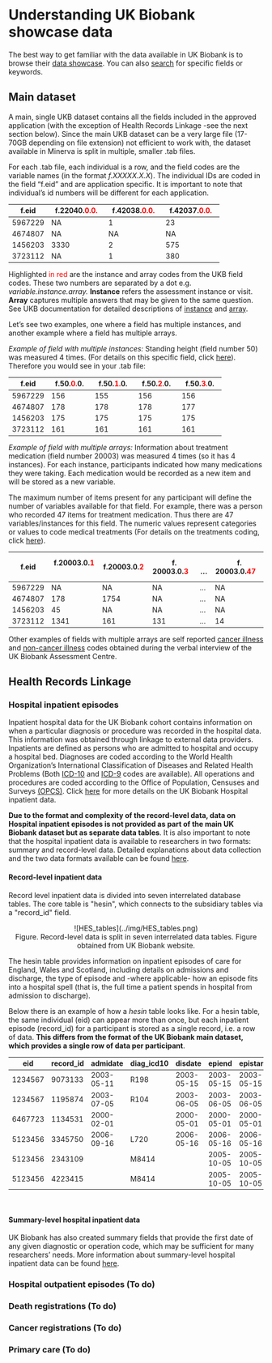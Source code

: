 # Understanding UK Biobank showcase data

The best way to get familiar with the data available in UK Biobank is to browse their [data showcase](https://biobank.ctsu.ox.ac.uk/crystal/browse.cgi). You can also [search](http://biobank.ctsu.ox.ac.uk/crystal/search.cgi) for specific fields or keywords.

## Main dataset

A main, single UKB dataset contains all the fields included in the approved application (with the exception of Health Records Linkage -see the next section below). Since the main UKB dataset can be a very large file (17-70GB depending on file extension) not efficient to work with, the dataset available in Minerva is split in multiple, smaller .tab files.

For each .tab file, each individual is a row, and the field codes are the variable names (in the format *f.XXXXX.X.X*). 
The individual IDs are coded in the field “f.eid” and are application specific. It is important to note that individual’s id numbers will be different for each application.

<center>

| f.eid   | &nbsp; f.22040.<span style="color:red">0.0.</span> &nbsp; | &nbsp; f.42038.<span style="color:red">0.0.</span> &nbsp; | &nbsp; f.42037.<span style="color:red">0.0.</span> &nbsp; |
|---|---|---|---|
| 5967229 | NA | 1   | 23  |
| 4674807 | NA | NA| NA|
| 1456203 | 3330| 2| 575|
| 3723112 | NA| 1| 380|

</center>

Highlighted <span style="color:red">in red</span> are the instance and array codes from the UKB field codes. These two numbers are separated by a dot e.g. *variable.instance.array.*
**Instance** refers the assessment instance or visit. **Array** captures multiple answers that may be given to the same question. See UKB documentation for detailed descriptions of [instance](https://biobank.ctsu.ox.ac.uk/crystal/instance.cgi?id=2) and [array](https://biobank.ctsu.ox.ac.uk/crystal/help.cgi?cd=array).

Let’s see two examples, one where a field has multiple instances, and another example where a field has multiple arrays. 

*Example of field with multiple instances:* Standing height (field number 50) was measured 4 times. (For details on this specific field, click [here](https://biobank.ndph.ox.ac.uk/showcase/field.cgi?id=50)). Therefore you would see in your .tab file:

<center>

| f.eid   | &nbsp; f.50.<span style="color:red">0.</span>0. &nbsp; | &nbsp; f.50.<span style="color:red">1.</span>0. &nbsp; | &nbsp; f.50.<span style="color:red">2.</span>0. &nbsp; | &nbsp; f.50.<span style="color:red">3.</span>0. &nbsp; |
|---|---|---|---|---|
| 5967229 | 156| 155| 156| 156|
| 4674807 | 178| 178| 178| 177|
| 1456203 | 175| 175| 175| 175|
| 3723112 | 161| 161| 161| 161|

</center>


*Example of field with multiple arrays:* Information about treatment medication (field number 20003) was measured 4 times (so it has 4 instances). 
For each instance, participants indicated how many medications they were taking. Each medication would be recorded as a new item and will be stored as a new variable. 

The maximum number of items present for any participant will define the number of variables available for that field. 
For example, there was a person who recorded 47 items for treatment medication. Thus there are 47 variables/instances for this field. The numeric values represent categories or values to code medical treatments (For details on the treatments coding, click [here](https://biobank.ctsu.ox.ac.uk/crystal/coding.cgi?id=4)).

<center>

| f.eid   |&nbsp;f.20003.0.<span style="color:red">1</span> &nbsp; | &nbsp; f.20003.0.<span style="color:red">2</span> &nbsp; | &nbsp; f. 20003.0.<span style="color:red">3</span> &nbsp; | &nbsp; … |&nbsp; f. 20003.0.<span style="color:red">47</span> &nbsp; |
|---------|-------------|-------------|--------------|----|---------------|
| 5967229 | NA          | NA          | NA           | … | NA            |
| 4674807 | 178         | 1754        | NA           | … | NA            |
| 1456203 | 45          | NA          | NA           | … | NA            |
| 3723112 | 1341        | 161         | 131          | … | 14            |

</center>

Other examples of fields with multiple arrays are self reported [cancer illness](https://biobank.ctsu.ox.ac.uk/crystal/field.cgi?id=20001) and [non-cancer illness](https://biobank.ctsu.ox.ac.uk/crystal/field.cgi?id=20002) codes obtained during the verbal interview of the UK Biobank Assessment Centre. 


## Health Records Linkage

### Hospital inpatient episodes

Inpatient hospital data for the UK Biobank cohort contains information on when a particular diagnosis or procedure was recorded in the hospital data. This information was obtained through linkage to external data providers. 
Inpatients are defined as persons who are admitted to hospital and occupy a hospital bed. Diagnoses are coded according to the World Health Organization’s International Classification of Diseases and Related Health Problems (Both [ICD-10](https://biobank.ctsu.ox.ac.uk/crystal/field.cgi?id=41270) and [ICD-9](https://biobank.ctsu.ox.ac.uk/crystal/field.cgi?id=41271) codes are available). All operations and procedures are coded according to the Office of Population, Censuses and Surveys [(OPCS)](https://biobank.ctsu.ox.ac.uk/crystal/field.cgi?id=41272). Click [here](https://biobank.ndph.ox.ac.uk/ukb/ukb/docs/HospitalEpisodeStatistics.pdf) for more details on the UK Biobank Hospital inpatient data.

**Due to the format and complexity of the record-level data, data on Hospital inpatient episodes is not provided as part of the main UK Biobank dataset but as separate data tables**. 
It is also important to note that the hospital inpatient data is available to researchers in two formats: summary and record-level data. Detailed explanations about data collection and the two data formats available can be found [here](https://biobank.ndph.ox.ac.uk/ukb/label.cgi?id=2000).

#### Record-level inpatient data
Record level inpatient data is divided into seven interrelated database tables. The core table is "hesin", which connects to the subsidiary tables via a "record_id" field.

<center>
![HES_tables](../img/HES_tables.png)
<figcaption> Figure. Record-level data is split in seven interrelated data tables. Figure obtained from UK Biobank website.</figcaption>
</center>

The hesin table provides information on inpatient episodes of care for England, Wales and Scotland, including details on admissions and discharge, the type of episode and -where applicable- how an episode fits into a hospital spell (that is, the full time a patient spends in hospital from admission to discharge).

Below there is an example of how a *hesin* table looks like. For a hesin table, the same individual (eid) can appear more than once, but each inpatient episode (record_id) for a participant is stored as a single record, i.e. a row of data. **This differs from the format of the UK Biobank main dataset, which provides a single row of data per participant**.


|     eid|record_id    |     admidate      |     diag_icd10    |     disdate       |     epiend        |     epistart      |     opdate        |     oper4    |
|----------------|------------------|-------------------|-------------------|-------------------|-------------------|-------------------|-------------------|--------------|
|     1234567    |     9073133      |     2003-05-11    |     R198          |     2003-05-15    |     2003-05-15    |     2003-05-15    |                   |     X948     |
|     1234567    |     1195874      |     2003-07-05    |     R104          |     2003-06-05    |     2003-06-05    |     2003-06-05    |     2003-06-05    |     H151     |
|     6467723    |     1134531      |     2000-02-01    |                   |     2000-05-01    |     2000-05-01    |     2000-05-01    |                   |     X668     |
|     5123456    |     3345750      |     2006-09-16    |     L720          |     2006-05-16    |     2006-05-16    |     2006-05-16    |     2006-05-16    |     S045     |
|     5123456    |     2343109      |                   |     M8414         |                   |     2005-10-05    |     2005-10-05    |     2005-10-05    |     W200     |
|     5123456    |     4223415      |                   |     M8414         |                   |     2005-10-05    |     2005-10-05    |     2005-10-05    |     W231     |

<p>&nbsp;</p>

#### Summary-level hospital inpatient data

UK Biobank has also created summary fields that provide the first date of any given diagnostic or operation code, which may be sufficient for many researchers’ needs. More information about summary-level hospital inpatient data can be found [here](https://biobank.ctsu.ox.ac.uk/crystal/label.cgi?id=2000).

### Hospital outpatient episodes (To do)

### Death registrations (To do)

### Cancer registrations (To do)

### Primary care (To do)
